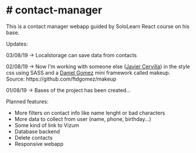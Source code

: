 <h1># contact-manager</h1>

<p>This is a contact manager webapp guided by SoloLearn React course on his base.</p>

Updates:
<p>03/08/19 -> Localstorage can save data from contacts</p>
<p>02/08/19 -> Now I'm working with someone else (<a href=https://github.com/JavierCervilla>Javier Cervilla</a>) in the style css using SASS and a <a href=https://github.com/ftdgomez>Daniel Gomez</a> mini framework called makeup. Source: https://github.com/ftdgomez/makeup</p>
<p>01/08/19 -> Bases of the project has been created...</p>

Planned features:
<ul><li>More filters on contact info like name lenght or bad characters</li>
  <li>More data to collect from user (name, phone, birthday...)</li>
  <li>Some kind of link to Vizum</li>
  <li>Database backend</li>
  <li>Delete contacts</li>
  <li>Responsive webapp</li></ul>
